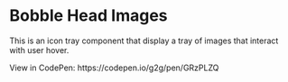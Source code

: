 # Bobble Head Images
<p>This is an icon tray component that display a tray of images that interact with user hover.</p>
<p>View in CodePen: https://codepen.io/g2g/pen/GRzPLZQ</p>
